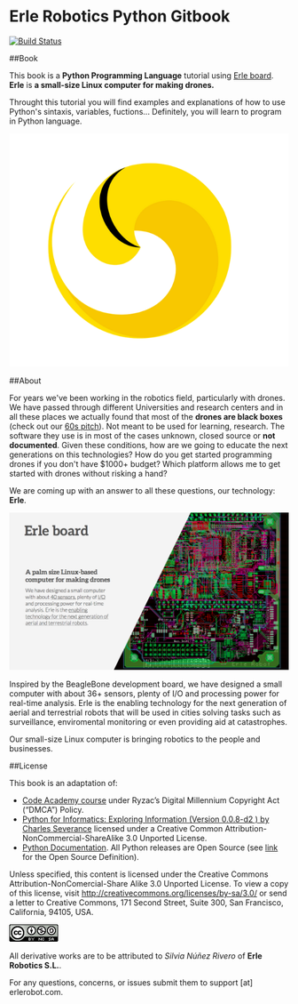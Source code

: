 
# Erle Robotics Python Gitbook

[![Build Status](https://www.gitbook.io/button/status/book/erlerobotics/erle_gitbook_unixintroduction)](https://www.gitbook.io/book/erlerobotics/erle_gitbook_unixintroduction/activity)

##Book

This book is a **Python Programming Language** tutorial using [Erle board](http://erlerobot.com/). **Erle** is **a small-size Linux computer for making drones.**

Throught this tutorial you will find examples and explanations of how to use Python's sintaxis, variables, fuctions... Definitely, you will learn to program in Python language.



![erlelogo](erleimg/erlelogo2.png)


##About

For years we've been working in the robotics field, particularly with drones. We have passed through different Universities and research centers and in all these places we actually found that most of the **drones are black boxes** (check out our [60s pitch](https://www.youtube.com/watch?v=tKAqjyXaC18)). Not meant to be used for learning, research. The software they use is in most of the cases unknown, closed source or **not documented**. Given these conditions, how are we going to educate the next generations on this technologies? How do you get started programming drones if you don't have $1000+ budget? Which platform allows me to get started with drones without risking a hand?

We are coming up with an answer to all these questions, our technology: **Erle**.

![imgerle1](erleimg/board2.png)

Inspired by the BeagleBone development board, we have designed a small computer with about 36+ sensors, plenty of I/O and processing power for real-time analysis. Erle is the enabling technology for the next generation of aerial and terrestrial robots that will be used in cities solving tasks such as surveillance, enviromental monitoring or even providing aid at catastrophes.

Our small-size Linux computer is bringing robotics to the people and businesses.



##License

This book is an adaptation of:

- [Code Academy course](http://www.codecademy.com/es/tracks/python?jump_to=4fcba68767e7c1000304119b) under Ryzac’s Digital Millennium Copyright Act (“DMCA”) Policy.
- [Python for Informatics: Exploring Information (Version 0.0.8-d2 ) by Charles Severance](http://www.pythonlearn.com/book_008.pdf) licensed under a Creative Common Attribution-NonCommercial-ShareAlike 3.0 Unported License.
- [Python Documentation](https://docs.python.org/2/contents.html). All Python releases are Open Source (see [link](http://www.opensource.org/) for the Open Source Definition).


Unless specified, this content is licensed under the Creative Commons Attribution-NonComercial-Share Alike 3.0 Unported License. To view a copy of this license, visit http://creativecommons.org/licenses/by-sa/3.0/ or send a letter to Creative Commons, 171 Second Street, Suite 300, San Francisco, California, 94105, USA.


![license](erleimg/88x31.png)


All derivative works are to be attributed to *Silvia Núñez Rivero* of **Erle Robotics S.L.**.

For any questions, concerns, or issues submit them to support [at] erlerobot.com.


